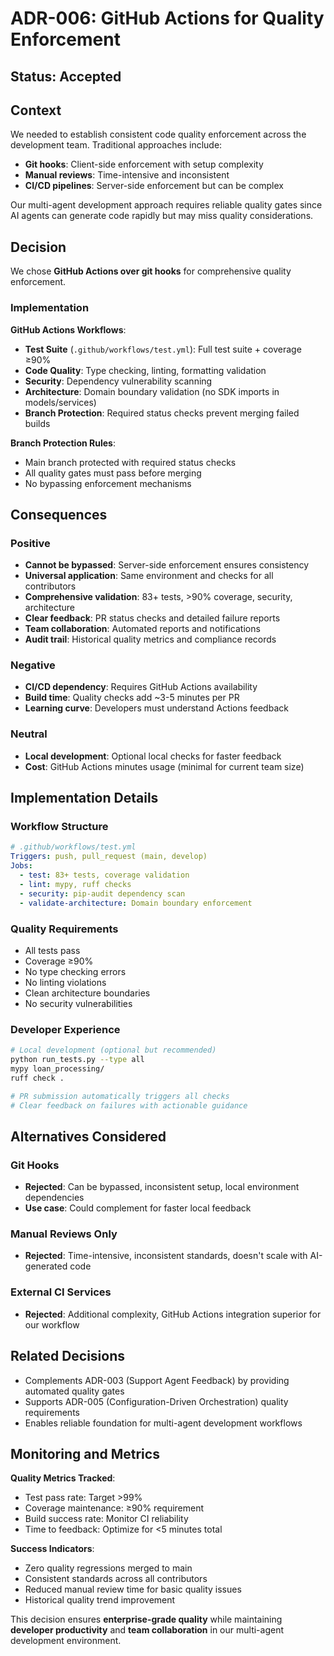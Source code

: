 # ADR-006: GitHub Actions for Quality Enforcement

## Status: Accepted

## Context

We needed to establish consistent code quality enforcement across the development team. Traditional approaches include:

- **Git hooks**: Client-side enforcement with setup complexity
- **Manual reviews**: Time-intensive and inconsistent 
- **CI/CD pipelines**: Server-side enforcement but can be complex

Our multi-agent development approach requires reliable quality gates since AI agents can generate code rapidly but may miss quality considerations.

## Decision

We chose **GitHub Actions over git hooks** for comprehensive quality enforcement.

### Implementation

**GitHub Actions Workflows**:
- **Test Suite** (`.github/workflows/test.yml`): Full test suite + coverage ≥90%
- **Code Quality**: Type checking, linting, formatting validation  
- **Security**: Dependency vulnerability scanning
- **Architecture**: Domain boundary validation (no SDK imports in models/services)
- **Branch Protection**: Required status checks prevent merging failed builds

**Branch Protection Rules**:
- Main branch protected with required status checks
- All quality gates must pass before merging
- No bypassing enforcement mechanisms

## Consequences

### Positive
- **Cannot be bypassed**: Server-side enforcement ensures consistency
- **Universal application**: Same environment and checks for all contributors
- **Comprehensive validation**: 83+ tests, >90% coverage, security, architecture
- **Clear feedback**: PR status checks and detailed failure reports
- **Team collaboration**: Automated reports and notifications
- **Audit trail**: Historical quality metrics and compliance records

### Negative
- **CI/CD dependency**: Requires GitHub Actions availability
- **Build time**: Quality checks add ~3-5 minutes per PR
- **Learning curve**: Developers must understand Actions feedback

### Neutral
- **Local development**: Optional local checks for faster feedback
- **Cost**: GitHub Actions minutes usage (minimal for current team size)

## Implementation Details

### Workflow Structure
```yaml
# .github/workflows/test.yml
Triggers: push, pull_request (main, develop)
Jobs:
  - test: 83+ tests, coverage validation
  - lint: mypy, ruff checks  
  - security: pip-audit dependency scan
  - validate-architecture: Domain boundary enforcement
```

### Quality Requirements
- All tests pass
- Coverage ≥90% 
- No type checking errors
- No linting violations
- Clean architecture boundaries
- No security vulnerabilities

### Developer Experience
```bash
# Local development (optional but recommended)
python run_tests.py --type all
mypy loan_processing/
ruff check .

# PR submission automatically triggers all checks
# Clear feedback on failures with actionable guidance
```

## Alternatives Considered

### Git Hooks
- **Rejected**: Can be bypassed, inconsistent setup, local environment dependencies
- **Use case**: Could complement for faster local feedback

### Manual Reviews Only  
- **Rejected**: Time-intensive, inconsistent standards, doesn't scale with AI-generated code

### External CI Services
- **Rejected**: Additional complexity, GitHub Actions integration superior for our workflow

## Related Decisions

- Complements ADR-003 (Support Agent Feedback) by providing automated quality gates
- Supports ADR-005 (Configuration-Driven Orchestration) quality requirements
- Enables reliable foundation for multi-agent development workflows

## Monitoring and Metrics

**Quality Metrics Tracked**:
- Test pass rate: Target >99%
- Coverage maintenance: ≥90% requirement  
- Build success rate: Monitor CI reliability
- Time to feedback: Optimize for <5 minutes total

**Success Indicators**:
- Zero quality regressions merged to main
- Consistent standards across all contributors
- Reduced manual review time for basic quality issues
- Historical quality trend improvement

This decision ensures **enterprise-grade quality** while maintaining **developer productivity** and **team collaboration** in our multi-agent development environment.
